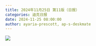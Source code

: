 ```yaml
---
title: 2024年11月25日 第11版（日报）
categories: 迪克日报
date: 2024-11-25 08:00:00
author: ayaria-prescott, ap-s-deskmate
---
```


![](IMG_2254.jpeg)